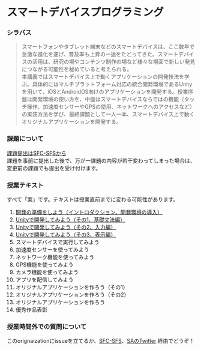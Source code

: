 # スマートデバイスプログラミング

### シラバス
> スマートフォンやタブレット端末などのスマートデバイスは、ここ数年で急激な進化を遂げ、普及率も上昇の一途をたどってきた。スマートデバイスの活用は、研究の場やコンテンツ制作の場など様々な場面で新しい発見につながる可能性を秘めていると考えられる。  
本講義ではスマートデバイス上で動くアプリケーションの開発技法を学ぶ。具体的にはマルチプラットフォーム対応の統合開発環境であるUnityを用いて、iOSとAndroidOS向けのアプリケーションを開発する。授業序盤は開発環境の使い方を、中盤はスマートデバイスならではの機能（タッチ操作、加速度センサーやGPSの使用、ネットワークへのアクセスなど）の実装方法を学び、最終課題として一人一本、スマートデバイス上で動くオリジナルアプリケーションを開発する。

### 課題について
[課題提出はSFC-SFSから](https://vu8.sfc.keio.ac.jp/sfc-sfs/)  
課題を事前に提出した後で、万が一課題の内容が若干変わってしまった場合は、変更前の課題でも提出を受け付けます。

### 授業テキスト
すべて「案」です。テキストは授業直前までに変わる可能性があります。

1. [開発の準備をしよう（イントロダクション、開発環境の導入）](/k01.md)
1. [Unityで開発してみよう（その1、基礎文法編）](/k02.md)
1. [Unityで開発してみよう（その2、入力編）](/k03.md)
1. [Unityで開発してみよう（その3、表示編）](/k04.md)
1. スマートデバイスで実行してみよう
1. 加速度センサーを使ってみよう
1. ネットワーク機能を使ってみよう
1. GPS機能を使ってみよう
1. カメラ機能を使ってみよう
1. アプリを配信してみよう
1. オリジナルアプリケーションを作ろう（その1）
1. オリジナルアプリケーションを作ろう（その2）
1. オリジナルアプリケーションを作ろう
1. 優秀作品表彰

### 授業時間外での質問について
このorignaizationにissueを立てるか、[SFC-SFS](https://vu8.sfc.keio.ac.jp/sfc-sfs/)、[SAのTwitter](https://twitter.com/_seibe) 経由でどうぞ！
